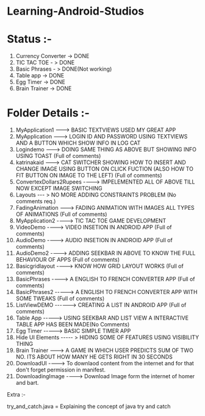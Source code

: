 # Learning-Android-Studios

# Status :-
1. Currency Converter -> DONE
2. TIC TAC TOE - > DONE
3. Basic Phrases - > DONE(Not working)
4. Table app -> DONE
5. Egg Timer -> DONE
6. Brain Trainer -> DONE

# Folder Details :-
1. MyApplication1 ---> BASIC TEXTVIEWS USED MY GREAT APP
2. MyApplication  ---> LOGIN ID AND PASSWORD USING TEXTVIEWS AND A BUTTON WHICH SHOW INFO IN LOG CAT
3. Logindemo      ---> DOING SAME THING AS ABOVE BUT SHOWING INFO USING TOAST  (Full of comments)
4. katrinakaid    ---> CAT SWITCHER SHOWING HOW TO INSERT AND CHANGE IMAGE USING BUTTON ON CLICK FUCTION (ALSO HOW TO FIT BUTTON ON IMAGE TO THE LEFT)  (Full of comments)
5. ConvertexDollars2Rupees  ----> IMPELEMENTED ALL OF ABOVE TILL NOW EXCEPT IMAGE SWITCHING
6. Layouts --- > NO MORE ADDING CONSTRAINTS PROBLEM (No comments req.)
7. FadingAnimation ---> FADING ANIMATION WITH IMAGES ALL TYPES OF ANIMATIONS (Full of comments)
8. MyApplication2 ----> TIC TAC TOE GAME DEVELOPMENT
9. VideoDemo ----> VIDEO INSETION IN ANDROID APP (Full of comments)
10. AudioDemo ----> AUDIO INSETION IN ANDROID APP (Full of comments)
11. AudioDemo2 ----> ADDING SEEKBAR IN ABOVE TO KNOW THE FULL BEHAVIOUR OF APPS (Full of comments)
12. Basicgridlayout ----> KNOW HOW GRID LAYOUT WORKS (Full of comments)
13. BasicPhrases ----> A ENGLISH TO FRENCH CONVERTER APP  (Full of comments)
14. BasicPhrases2 -----> A ENGLISH TO FRENCH CONVERTER APP WITH SOME TWEAKS  (Full of comments)
15. ListViewDEMO  ------> CREATING A LIST IN ANDROID APP  (Full of comments)
16. Table App -----> USING SEEKBAR AND LIST VIEW A INTERACTIVE TABLE APP HAS BEEN MADE(No Comments)
17. Egg Timer -----> BASIC SIMPLE TIMER APP
18. Hide UI Elements ----- > HIDING SOME OF FEATURES USING VISIBILITY THING
19. Brain Trainer ---> A GAME IN WHICH USER PREDICTS SUM OF TWO NO. ITS ABOUT HOW MANY HE GETS RIGHT IN 30 SECONDS
20. DownloadUI ----> To downlaod content from the internet and for that don't forget permission in manifest.
21. DownloadingImage ----> Download Image form the internet of homer and bart.


Extra :-

try_and_catch.java = Explaining the concept of java try and catch

